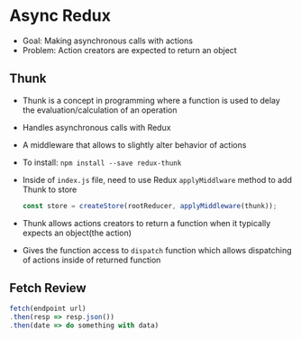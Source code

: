 # Async Redux

- Goal: Making asynchronous calls with actions
- Problem: Action creators are expected to return an object

## Thunk

- Thunk is a concept in programming where a function is used to delay the evaluation/calculation of an operation
- Handles asynchronous calls with Redux
- A middleware that allows to slightly alter behavior of actions
- To install: `npm install --save redux-thunk`
- Inside of `index.js` file, need to use Redux `applyMiddlware` method to add Thunk to store

  ```javaScript 
  const store = createStore(rootReducer, applyMiddleware(thunk));
  ```

- Thunk allows actions creators to return a function when it typically expects an object(the action)
- Gives the function access to `dispatch` function which allows dispatching of actions inside of returned function

## Fetch Review

```javaScript
fetch(endpoint url)
.then(resp => resp.json())
.then(date => do something with data)
```